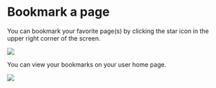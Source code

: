# Bookmark a page

You can bookmark your favorite page(s) by clicking the star icon in the upper right corner of the screen.

![](/assets/images/bookmark.png)

You can view your bookmarks on your user home page.

![](/assets/images/user_home.png)
